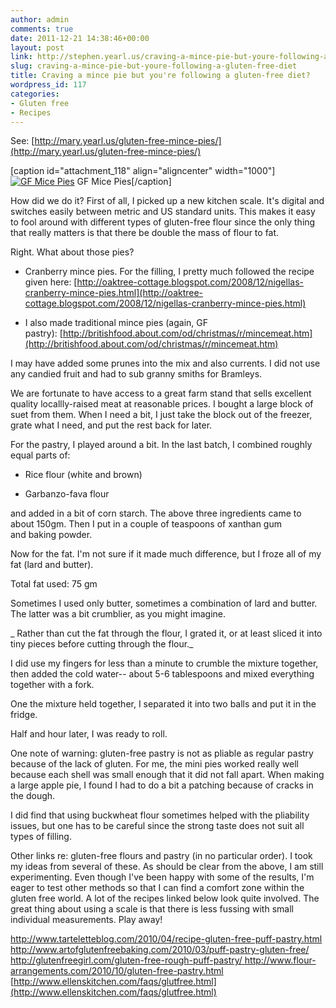 ```yaml
---
author: admin
comments: true
date: 2011-12-21 14:38:46+00:00
layout: post
link: http://stephen.yearl.us/craving-a-mince-pie-but-youre-following-a-gluten-free-diet/
slug: craving-a-mince-pie-but-youre-following-a-gluten-free-diet
title: Craving a mince pie but you're following a gluten-free diet?
wordpress_id: 117
categories:
- Gluten free
- Recipes
---
```


See: [http://mary.yearl.us/gluten-free-mince-pies/](http://mary.yearl.us/gluten-free-mince-pies/)

[caption id="attachment_118" align="aligncenter" width="1000"][![GF Mice Pies](http://sjy.yearl.us/wp-content/uploads/2013/04/IMG_2246.JPG.scaled1000.jpg)](http://sjy.yearl.us/wp-content/uploads/2013/04/IMG_2246.JPG.scaled1000.jpg) GF Mice Pies[/caption]

How did we do it? First of all, I picked up a new kitchen scale. It's digital and switches easily between metric and US standard units. This makes it easy to fool around with different types of gluten-free flour since the only thing that really matters is that there be double the mass of flour to fat.

Right. What about those pies?

* Cranberry mince pies. For the filling, I pretty much followed the recipe given here: [http://oaktree-cottage.blogspot.com/2008/12/nigellas-cranberry-mince-pies.html](http://oaktree-cottage.blogspot.com/2008/12/nigellas-cranberry-mince-pies.html)

* I also made traditional mince pies (again, GF pastry): [http://britishfood.about.com/od/christmas/r/mincemeat.htm](http://britishfood.about.com/od/christmas/r/mincemeat.htm)

I may have added some prunes into the mix and also currents. I did not use any candied fruit and had to sub granny smiths for Bramleys.

We are fortunate to have access to a great farm stand that sells excellent quality locallly-raised meat at reasonable prices. I bought a large block of suet from them. When I need a bit, I just take the block out of the freezer, grate what I need, and put the rest back for later.

For the pastry, I played around a bit. In the last batch, I combined roughly equal parts of:



	
  * Rice flour (white and brown)

	
  * Garbanzo-fava flour


and added in a bit of corn starch. The above three ingredients came to about 150gm. Then I put in a couple of teaspoons of xanthan gum and baking powder.

Now for the fat. I'm not sure if it made much difference, but I froze all of my fat (lard and butter).

Total fat used: 75 gm

Sometimes I used only butter, sometimes a combination of lard and butter. The latter was a bit crumblier, as you might imagine.

_ Rather than cut the fat through the flour, I grated it, or at least sliced it into tiny pieces before cutting through the flour._

I did use my fingers for less than a minute to crumble the mixture together, then added the cold water-- about 5-6 tablespoons and mixed everything together with a fork.

One the mixture held together, I separated it into two balls and put it in the fridge.

Half and hour later, I was ready to roll.

One note of warning: gluten-free pastry is not as pliable as regular pastry because of the lack of gluten. For me, the mini pies worked really well because each shell was small enough that it did not fall apart. When making a large apple pie, I found I had to do a bit a patching because of cracks in the dough.

I did find that using buckwheat flour sometimes helped with the pliability issues, but one has to be careful since the strong taste does not suit all types of filling.

Other links re: gluten-free flours and pastry (in no particular order). I took my ideas from several of these. As should be clear from the above, I am still experimenting. Even though I've been happy with some of the results, I'm eager to test other methods so that I can find a comfort zone within the gluten free world. A lot of the recipes linked below look quite involved. The great thing about using a scale is that there is less fussing with small individual measurements. Play away!

[http://www.tarteletteblog.com/2010/04/recipe-gluten-free-puff-pastry.html
](http://www.tarteletteblog.com/2010/04/recipe-gluten-free-puff-pastry.html)[http://www.artofglutenfreebaking.com/2010/03/puff-pastry-gluten-free/
](http://www.artofglutenfreebaking.com/2010/03/puff-pastry-gluten-free/)[http://glutenfreegirl.com/gluten-free-rough-puff-pastry/
](http://glutenfreegirl.com/gluten-free-rough-puff-pastry/)[http://www.flour-arrangements.com/2010/10/gluten-free-pastry.html
](http://www.flour-arrangements.com/2010/10/gluten-free-pastry.html)[http://www.ellenskitchen.com/faqs/glutfree.html](http://www.ellenskitchen.com/faqs/glutfree.html)


